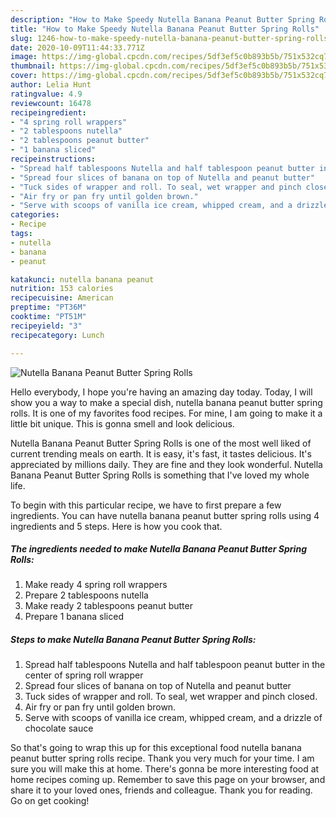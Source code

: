 ```yaml
---
description: "How to Make Speedy Nutella Banana Peanut Butter Spring Rolls"
title: "How to Make Speedy Nutella Banana Peanut Butter Spring Rolls"
slug: 1246-how-to-make-speedy-nutella-banana-peanut-butter-spring-rolls
date: 2020-10-09T11:44:33.771Z
image: https://img-global.cpcdn.com/recipes/5df3ef5c0b893b5b/751x532cq70/nutella-banana-peanut-butter-spring-rolls-recipe-main-photo.jpg
thumbnail: https://img-global.cpcdn.com/recipes/5df3ef5c0b893b5b/751x532cq70/nutella-banana-peanut-butter-spring-rolls-recipe-main-photo.jpg
cover: https://img-global.cpcdn.com/recipes/5df3ef5c0b893b5b/751x532cq70/nutella-banana-peanut-butter-spring-rolls-recipe-main-photo.jpg
author: Lelia Hunt
ratingvalue: 4.9
reviewcount: 16478
recipeingredient:
- "4 spring roll wrappers"
- "2 tablespoons nutella"
- "2 tablespoons peanut butter"
- "1 banana sliced"
recipeinstructions:
- "Spread half tablespoons Nutella and half tablespoon peanut butter in the center of spring roll wrapper"
- "Spread four slices of banana on top of Nutella and peanut butter"
- "Tuck sides of wrapper and roll. To seal, wet wrapper and pinch closed."
- "Air fry or pan fry until golden brown."
- "Serve with scoops of vanilla ice cream, whipped cream, and a drizzle of chocolate sauce"
categories:
- Recipe
tags:
- nutella
- banana
- peanut

katakunci: nutella banana peanut 
nutrition: 153 calories
recipecuisine: American
preptime: "PT36M"
cooktime: "PT51M"
recipeyield: "3"
recipecategory: Lunch

---
```



![Nutella Banana Peanut Butter Spring Rolls](https://img-global.cpcdn.com/recipes/5df3ef5c0b893b5b/751x532cq70/nutella-banana-peanut-butter-spring-rolls-recipe-main-photo.jpg)

Hello everybody, I hope you're having an amazing day today. Today, I will show you a way to make a special dish, nutella banana peanut butter spring rolls. It is one of my favorites food recipes. For mine, I am going to make it a little bit unique. This is gonna smell and look delicious.

Nutella Banana Peanut Butter Spring Rolls is one of the most well liked of current trending meals on earth. It is easy, it's fast, it tastes delicious. It's appreciated by millions daily. They are fine and they look wonderful. Nutella Banana Peanut Butter Spring Rolls is something that I've loved my whole life.




To begin with this particular recipe, we have to first prepare a few ingredients. You can have nutella banana peanut butter spring rolls using 4 ingredients and 5 steps. Here is how you cook that.

<!--inarticleads1-->

##### The ingredients needed to make Nutella Banana Peanut Butter Spring Rolls:

1. Make ready 4 spring roll wrappers
1. Prepare 2 tablespoons nutella
1. Make ready 2 tablespoons peanut butter
1. Prepare 1 banana sliced




<!--inarticleads2-->

##### Steps to make Nutella Banana Peanut Butter Spring Rolls:

1. Spread half tablespoons Nutella and half tablespoon peanut butter in the center of spring roll wrapper
1. Spread four slices of banana on top of Nutella and peanut butter
1. Tuck sides of wrapper and roll. To seal, wet wrapper and pinch closed.
1. Air fry or pan fry until golden brown.
1. Serve with scoops of vanilla ice cream, whipped cream, and a drizzle of chocolate sauce




So that's going to wrap this up for this exceptional food nutella banana peanut butter spring rolls recipe. Thank you very much for your time. I am sure you will make this at home. There's gonna be more interesting food at home recipes coming up. Remember to save this page on your browser, and share it to your loved ones, friends and colleague. Thank you for reading. Go on get cooking!
